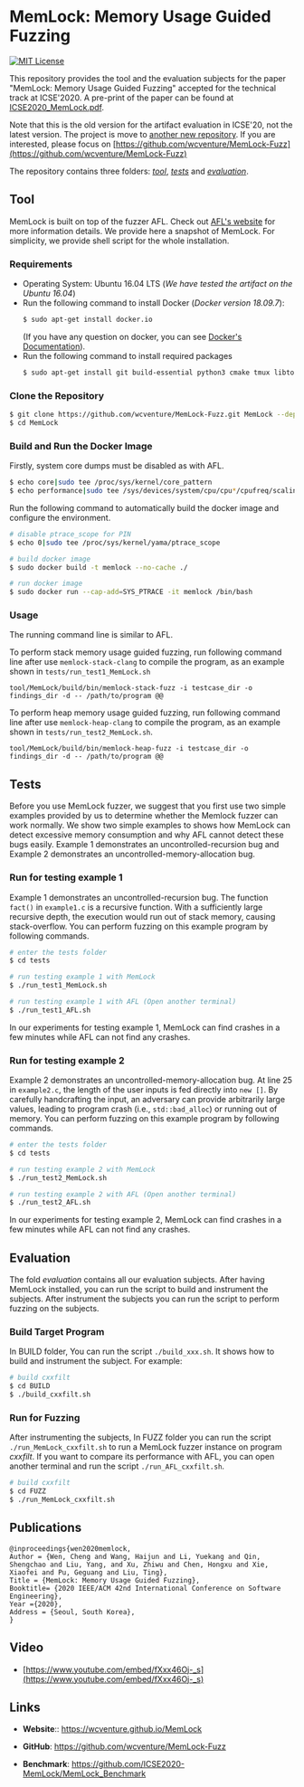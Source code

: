 # MemLock: Memory Usage Guided Fuzzing

[![MIT License](https://img.shields.io/github/license/xiaocong/uiautomator.svg)](http://opensource.org/licenses/MIT)

This repository provides the tool and the evaluation subjects for the paper "MemLock: Memory Usage Guided Fuzzing" accepted for the technical track at ICSE'2020. A pre-print of the paper can be found at [ICSE2020_MemLock.pdf](https://wcventure.github.io/pdf/ICSE2020_MemLock.pdf).

Note that this is the old version for the artifact evaluation in ICSE'20, not the latest version. The project is move to [another new repository](https://github.com/wcventure/MemLock-Fuzz). If you are interested, please focus on [https://github.com/wcventure/MemLock-Fuzz](https://github.com/wcventure/MemLock-Fuzz)

The repository contains three folders: [*tool*](#tool), [*tests*](#tests) and [*evaluation*](#evaluation).

## Tool

MemLock is built on top of the fuzzer AFL. Check out [AFL's website](http://lcamtuf.coredump.cx/afl/) for more information details. We provide here a snapshot of MemLock. For simplicity, we provide shell script for the whole installation.

### Requirements

- Operating System: Ubuntu 16.04 LTS (*We have tested the artifact on the Ubuntu 16.04*)
- Run the following command to install Docker (*Docker version 18.09.7*):
  ```sh
  $ sudo apt-get install docker.io
  ```
  (If you have any question on docker, you can see [Docker's Documentation](https://docs.docker.com/install/linux/docker-ce/ubuntu/)).
- Run the following command to install required packages
    ```sh
    $ sudo apt-get install git build-essential python3 cmake tmux libtool automake autoconf autotools-dev m4 autopoint help2man bison flex texinfo zlib1g-dev libexpat1-dev libfreetype6 libfreetype6-dev
    ```

### Clone the Repository

```sh
$ git clone https://github.com/wcventure/MemLock-Fuzz.git MemLock --depth=1
$ cd MemLock
```

### Build and Run the Docker Image

Firstly, system core dumps must be disabled as with AFL.

```sh
$ echo core|sudo tee /proc/sys/kernel/core_pattern
$ echo performance|sudo tee /sys/devices/system/cpu/cpu*/cpufreq/scaling_governor
```

Run the following command to automatically build the docker image and configure the environment.

```sh
# disable ptrace_scope for PIN
$ echo 0|sudo tee /proc/sys/kernel/yama/ptrace_scope

# build docker image
$ sudo docker build -t memlock --no-cache ./

# run docker image
$ sudo docker run --cap-add=SYS_PTRACE -it memlock /bin/bash
```

### Usage

The running command line is similar to AFL.

To perform stack memory usage guided fuzzing, run following command line after use `memlock-stack-clang` to compile the program, as an example shown in `tests/run_test1_MemLock.sh`
```
tool/MemLock/build/bin/memlock-stack-fuzz -i testcase_dir -o findings_dir -d -- /path/to/program @@
```

To perform heap memory usage guided fuzzing, run following command line after use `memlock-heap-clang` to compile the program, as an example shown in `tests/run_test2_MemLock.sh`. 
```
tool/MemLock/build/bin/memlock-heap-fuzz -i testcase_dir -o findings_dir -d -- /path/to/program @@
```

## Tests

Before you use MemLock fuzzer, we suggest that you first use two simple examples provided by us to determine whether the Memlock fuzzer can work normally. We show two simple examples to shows how MemLock can detect excessive memory consumption and why AFL cannot detect these bugs easily. Example 1 demonstrates an uncontrolled-recursion bug and Example 2 demonstrates an uncontrolled-memory-allocation bug.

### Run for testing example 1

Example 1 demonstrates an uncontrolled-recursion bug. The function `fact()` in `example1.c` is a recursive function. With a sufficiently large recursive depth, the execution would run out of stack memory, causing stack-overflow. You can perform fuzzing on this example program by following commands.

```sh
# enter the tests folder
$ cd tests

# run testing example 1 with MemLock
$ ./run_test1_MemLock.sh

# run testing example 1 with AFL (Open another terminal)
$ ./run_test1_AFL.sh
```

In our experiments for testing example 1, MemLock can find crashes in a few minutes while AFL can not find any crashes.

### Run for testing example 2

Example 2 demonstrates an uncontrolled-memory-allocation bug.  At line 25 in `example2.c`, the length of the user inputs is fed directly into `new []`. By carefully handcrafting the input, an adversary can provide arbitrarily large values, leading to program crash (i.e., `std::bad_alloc`) or running out of memory. You can perform fuzzing on this example program by following commands.

```sh
# enter the tests folder
$ cd tests

# run testing example 2 with MemLock
$ ./run_test2_MemLock.sh

# run testing example 2 with AFL (Open another terminal)
$ ./run_test2_AFL.sh
```

In our experiments for testing example 2, MemLock can find crashes in a few minutes while AFL can not find any crashes.


## Evaluation

The fold *evaluation* contains all our evaluation subjects. After having MemLock installed, you can run the script to build and instrument the subjects. After instrument the subjects you can run the script to perform fuzzing on the subjects.

### Build Target Program

In BUILD folder, You can run the script `./build_xxx.sh`. It shows how to build and instrument the subject. For example:

```sh
# build cxxfilt
$ cd BUILD
$ ./build_cxxfilt.sh
```

### Run for Fuzzing

After instrumenting the subjects, In FUZZ folder you can run the script `./run_MemLock_cxxfilt.sh` to run a MemLock fuzzer instance on program *cxxfilt*. If you want to compare its performance with AFL, you can open another terminal and run the script `./run_AFL_cxxfilt.sh`.

```sh
# build cxxfilt
$ cd FUZZ
$ ./run_MemLock_cxxfilt.sh
```

## Publications
```
@inproceedings{wen2020memlock,
Author = {Wen, Cheng and Wang, Haijun and Li, Yuekang and Qin, Shengchao and Liu, Yang, and Xu, Zhiwu and Chen, Hongxu and Xie, Xiaofei and Pu, Geguang and Liu, Ting},
Title = {MemLock: Memory Usage Guided Fuzzing},
Booktitle= {2020 IEEE/ACM 42nd International Conference on Software Engineering},
Year ={2020},
Address = {Seoul, South Korea},
}
```

## Video

- [https://www.youtube.com/embed/fXxx46Oj-_s](https://www.youtube.com/embed/fXxx46Oj-_s)

## Links

- **Website**:: https://wcventure.github.io/MemLock

- **GitHub**: https://github.com/wcventure/MemLock-Fuzz

- **Benchmark**: https://github.com/ICSE2020-MemLock/MemLock_Benchmark
